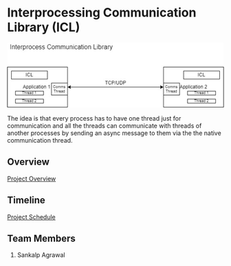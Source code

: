 # Interprocessing Communication Library (ICL)
![FLOW](lib.jpg)

The idea is that every process has to have one thread just for communication and all the threads can communicate with threads of another processes by sending an async message to them via the the native communication thread.   
## Overview
[Project Overview]()  

## Timeline
[Project Schedule]()  

## Team Members
1. Sankalp Agrawal
